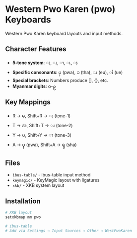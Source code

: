 # Western Pwo Karen (pwo) Keyboards

Western Pwo Karen keyboard layouts and input methods.

## Character Features
- **5-tone system**: ၩ, ၪ, ၫ, ၬ, ၭ
- **Specific consonants**: ၦ (pwa), ၥ (tha), ၧ (eu), ၨ (ue)
- **Special brackets**: Numbers produce [], {}, etc.
- **Myanmar digits**: ၀-၉

## Key Mappings
- R → မ, Shift+R → ၩ (tone-1)
- T → အ, Shift+T → ၪ (tone-2)
- Y → ပ, Shift+Y → ၫ (tone-3)
- A → ၦ (pwa), Shift+A → ၡ (sha)

## Files
- `ibus-table/` - ibus-table input method
- `keymagic/` - KeyMagic layout with ligatures
- `xkb/` - XKB system layout

## Installation
```bash
# XKB layout
setxkbmap mm pwo

# ibus-table
# Add via Settings → Input Sources → Other → WestPwoKaren
```
